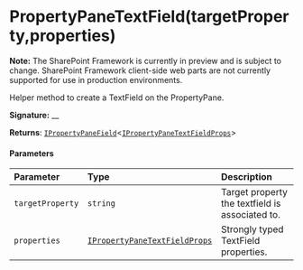 # PropertyPaneTextField(targetProperty,properties)
**Note:** The SharePoint Framework is currently in preview and is subject to change. SharePoint Framework client-side web parts are not currently supported for use in production environments.



Helper method to create a TextField on the PropertyPane.

**Signature:** __

**Returns**: [`IPropertyPaneField`](../../sp-webpart-base/interface/ipropertypanefield.md)<[`IPropertyPaneTextFieldProps`](../../sp-webpart-base/interface/ipropertypanetextfieldprops.md)>





#### Parameters


| Parameter	   | Type    | Description |
|:-------------|:---------------|:------------|
| `targetProperty`    | `string` | Target property the textfield is associated to. |
| `properties`    | [`IPropertyPaneTextFieldProps`](../../sp-webpart-base/interface/ipropertypanetextfieldprops.md) | Strongly typed TextField properties. |


